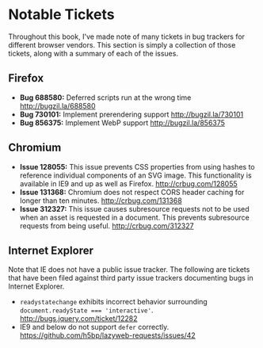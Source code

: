 # Notable Tickets

Throughout this book, I've made note of many tickets in bug trackers for different browser vendors. This section is simply a collection of those tickets, along with a summary of each of the issues.

## Firefox

- **Bug 688580:** Deferred scripts run at the wrong time http://bugzil.la/688580
- **Bug 730101:** Implement prerendering support http://bugzil.la/730101
- **Bug 856375:** Implement WebP support http://bugzil.la/856375


## Chromium

- **Issue 128055:** This issue prevents CSS properties from using hashes to reference individual components of an SVG image. This functionality is available in IE9 and up as well as Firefox. http://crbug.com/128055
- **Issue 131368:** Chromium does not respect CORS header caching for longer than ten minutes. http://crbug.com/131368
- **Issue 312327:** This issue causes subresource requests not to be used when an asset is requested in a document. This prevents subresource requests from being useful. http://crbug.com/312327


## Internet Explorer

Note that IE does not have a public issue tracker. The following are tickets that have been filed against third party issue trackers documenting bugs in Internet Explorer.

- `readystatechange` exhibits incorrect behavior surrounding `document.readyState === 'interactive'`. http://bugs.jquery.com/ticket/12282
- IE9 and below do not support `defer` correctly. https://github.com/h5bp/lazyweb-requests/issues/42
